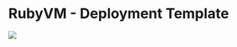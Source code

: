 # RubyVM - Deployment Template

<a href="https://portal.azure.com/#create/Microsoft.Template/uri/https%3A%2F%2Fgithub.com%2Fazureossd%2Farm-templates-for-training%2Fblob%2Fmaster%2FLinuxVM%2FRuby%2Ftemplate.json" target="_blank">
    <img src="http://azuredeploy.net/deploybutton.png"/>
</a>